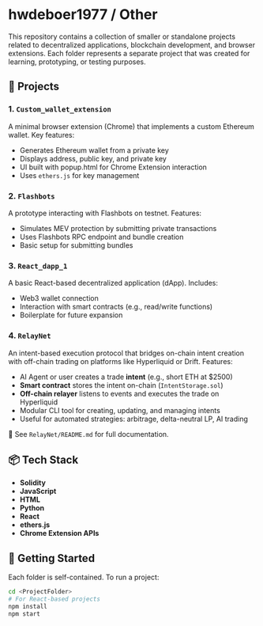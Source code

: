 # hwdeboer1977 / Other

This repository contains a collection of smaller or standalone projects related to decentralized applications, blockchain development, and browser extensions. Each folder represents a separate project that was created for learning, prototyping, or testing purposes.

## 📁 Projects

### 1. `Custom_wallet_extension`

A minimal browser extension (Chrome) that implements a custom Ethereum wallet. Key features:

- Generates Ethereum wallet from a private key
- Displays address, public key, and private key
- UI built with popup.html for Chrome Extension interaction
- Uses `ethers.js` for key management

### 2. `Flashbots`

A prototype interacting with Flashbots on testnet. Features:

- Simulates MEV protection by submitting private transactions
- Uses Flashbots RPC endpoint and bundle creation
- Basic setup for submitting bundles

### 3. `React_dapp_1`

A basic React-based decentralized application (dApp). Includes:

- Web3 wallet connection
- Interaction with smart contracts (e.g., read/write functions)
- Boilerplate for future expansion

### 4. `RelayNet`

An intent-based execution protocol that bridges on-chain intent creation with off-chain trading on platforms like Hyperliquid or Drift. Features:

- AI Agent or user creates a trade **intent** (e.g., short ETH at $2500)
- **Smart contract** stores the intent on-chain (`IntentStorage.sol`)
- **Off-chain relayer** listens to events and executes the trade on Hyperliquid
- Modular CLI tool for creating, updating, and managing intents
- Useful for automated strategies: arbitrage, delta-neutral LP, AI trading

📄 See `RelayNet/README.md` for full documentation.

## 📦 Tech Stack

- **Solidity**
- **JavaScript**
- **HTML**
- **Python**
- **React**
- **ethers.js**
- **Chrome Extension APIs**

## 🚀 Getting Started

Each folder is self-contained. To run a project:

```bash
cd <ProjectFolder>
# For React-based projects
npm install
npm start
